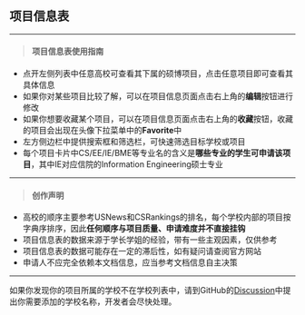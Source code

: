 ## 项目信息表

---

> #### 项目信息表使用指南

* 点开左侧列表中任意高校可查看其下属的硕博项目，点击任意项目即可查看其具体信息
* 如果你对某些项目比较了解，可以在项目信息页面点击右上角的**编辑**按钮进行修改
* 如果你想要收藏某个项目，可以在项目信息页面点击右上角的**收藏**按钮，收藏的项目会出现在头像下拉菜单中的**Favorite**中
* 左方侧边栏中提供搜索框和筛选栏，可快速筛选目标学校或项目
* 每个项目卡片中CS/EE/IE/BME等专业名的含义是**哪些专业的学生可申请该项目**，其中IE对应信院的Information Engineering硕士专业
---

> #### 创作声明

* 高校的顺序主要参考USNews和CSRankings的排名，每个学校内部的项目按字典序排序，因此**任何顺序与项目质量、申请难度并不直接挂钩**
* 项目信息表的数据来源于学长学姐的经验，带有一些主观因素，仅供参考
* 项目信息表的数据可能存在一定的滞后性，如有疑问请查阅官方网站
* 申请人不应完全依赖本文档信息，应当参考文档信息自主决策

---

如果你发现你的项目所属的学校不在学校列表中，请到GitHub的[Discussion](https://github.com/orgs/OpenSIST/discussions/23)中提出你需要添加的学校名称，开发者会尽快处理。
